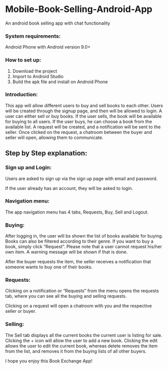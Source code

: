 # Mobile-Book-Selling-Android-App
An android book selling app with chat functionality

### System requirements:

Android Phone with Android version 9.0+

### How to set up:

1. Download the project
2. Import to Android Studio
3. Build the apk file and install on Android Phone

### Introduction:

This app will allow different users to buy and sell books to each other. Users will be created through the signup page, and then will be allowed to login. A user can either sell or buy books. If the user sells, the book will be available for buying to all users. If the user buys, he can choose a book from the available list. A request will be created, and a notification will be sent to the seller. Once clicked on the request, a chatroom between the buyer and seller will open, allowing them to communicate.

## Step by Step explanation:

### Sign up and Login:
 

Users are asked to sign up via the sign up page with email and password. 
 

If the user already has an account, they will be asked to login.


### Navigation menu:

 
The app navigation menu has 4 tabs, Requests, Buy, Sell and Logout.



### Buying:

 

After logging in, the user will bs shown the list of books available for buying. Books can also be filtered according to their genre. If you want to buy a book, simply click “Request”. Please note that a user cannot request his/her own item. A warning message will be shown if that is done.
 
After the buyer requests the item, the seller receives a notification that someone wants to buy one of their books.



### Requests:

 

Clicking on a notification or “Requests” from the menu opens the requests tab, where you can see all the buying and selling requests.
  
Clicking on a request will open a chatroom with you and the respective seller or buyer.

### Selling:
 


The Sell tab displays all the current books the current user is listing for sale. Clicking the + icon will allow the user to add a new book. Clicking the edit allows the user to edit the current book, whereas delete removes the item from the list, and removes it from the buying lists of all other buyers.

 

I hope you enjoy this Book Exchange App!
